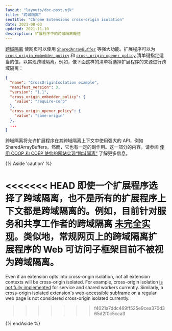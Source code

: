 ```yaml
---
layout: "layouts/doc-post.njk"
title: "跨域隔离"
seoTitle: "Chrome Extensions cross-origin isolation"
date: 2021-08-03
updated: 2021-11-10
description: 扩展程序中的跨域隔离概述
---
```


[跨域隔离][web-coi-guide] 使网页可以使用 [`SharedArrayBuffer`][mdn-sharedarraybuffer] 等强大功能。扩展程序可以为 [`cross_origin_embedder_policy`][doc-coep] 和 [`cross_origin_opener_policy`][doc-coop] 清单键指定适当的值，以实现跨域隔离。例如，像下面这样的清单将选择扩展程序的来源进行跨域隔离：

```json
{
  "name": "CrossOriginIsolation example",
  "manifest_version": 3,
  "version": "1.1",
  "cross_origin_embedder_policy": {
    "value": "require-corp"
  },
  "cross_origin_opener_policy": {
    "value": "same-origin"
  },
  ...
}
```

跨域隔离将允许扩展程序在其跨域隔离上下文中使用强大的 API，例如 SharedArrayBuffers。然而，它也有一定的副作用。这一部分的内容，请参阅 [使用 COOP 和 COEP 使您的网站实现“跨域隔离”](https://web.dev/coop-coep/) 了解更多信息。

{% Aside 'caution' %}

<<<<<<< HEAD
即使一个扩展程序选择了跨域隔离，也不是所有的扩展程序上下文都是跨域隔离的。例如，目前针对服务和共享工作者的跨域隔离 [未完全实现][crbug-issue]。类似地，常规网页上的跨域隔离扩展程序的 Web 可访问子框架目前不被视为跨域隔离。
=======
Even if an extension opts into cross-origin isolation, not all extension contexts will be
cross-origin isolated. For example, cross-origin isolation [is not fully implemented][crbug-issue]
for service and shared workers currently. Similarly, a cross-origin isolated extension's
web-accessible subframe on a regular web page is not considered cross-origin isolated currently.
>>>>>>> f4021a7ddc469ff525e9cea370d365d2f0c5cca3

{% endAside %}

[crbug-issue]: https://bugs.chromium.org/p/chromium/issues/detail?id=1131404
[doc-coep]: /docs/extensions/mv3/manifest/cross_origin_embedder_policy
[doc-coop]: /docs/extensions/mv3/manifest/cross_origin_opener_policy
[mdn-sharedarraybuffer]: https://developer.mozilla.org/docs/Web/JavaScript/Reference/Global_Objects/SharedArrayBuffer
[web-coi-guide]: https://web.dev/cross-origin-isolation-guide/
